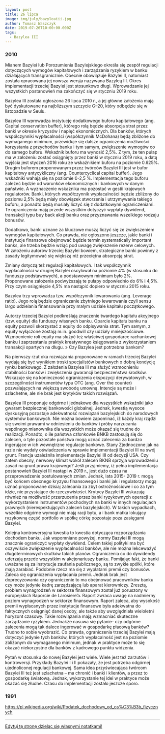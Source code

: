 ```yaml
---
layout: post
title: 26 lipca
image: img/july/bazyleaiii.jpg
author: Tomasz Waszczyk
date: 2019-07-26T10:00:00.000Z
tags:
  - Bazylea III
---
```


### 2010

Mianem Bazylei lub Porozumienia Bazylejskiego określa się zespół regulacji dotyczących wymogów kapitałowych i zarządzania ryzykiem w banku działających transgranicznie. Obecnie obowiązuje Bazylei II, natomiast została opracowana jej nowsza wersja nazywana Bazyleą III. Okres implementacji trzeciej Bazylei jest stosunkowo długi. Wprowadzanie jej wszystkich postanowień ma zakończyć się w styczniu 2019 roku.

Bazylea III została ogłoszona 26 lipca 2010 r., a jej główne założenia mają być dyskutowane na najbliższym szczycie G–20, który odbędzie się w listopadzie w Seulu.

Bazylea III wprowadza instytucję dodatkowego buforu kapitałowego (ang. Capital conservation buffer), którego rolą będzie absorpcja strat przez banki w okresie kryzysów i napięć ekonomicznych. Dla banków, których współczynniki wypłacalności (współczynnik McDohana) będą zbliżone do wymaganego minimum, przewiduje się dalsze ograniczenia możliwości korzystania z przychodów banku i tym samym, zwiększenie wymogów co do samego buforu. Wskaźnik buforu ma wynosić 2,5%. Z tym, że ten pułap ma w założeniu zostać osiągnięty przez banki w styczniu 2019 roku, a datą wyjścia jest styczeń 2016 roku ze wskaźnikiem buforu na poziomie 0.625%.  Drugim buforem proponowanym przez twórców Bazylei III jest w bufor kapitałowy antycykliczny (ang. Countercyclical capital buffer). Jego wskaźniki wahają się na poziomie 0-2,5 %. Implementacja tego buforu zależeć będzie od warunków ekonomicznych i bankowych w danym państwie. A wyznaczenie wskaźnika ma pozostać w gestii krajowych regulatorów. Banki, których współczynnik wypłacalności będzie zbliżony do poziomu 2,5% będą miały obowiązek stworzenia i utrzymywania takiego buforu, a ponadto będą musiały liczyć się z dodatkowymi ograniczeniami. Te ograniczenia mają przede wszystkim dotyczyć wypłaty dywidend, transakcji typu buy back akcji banku oraz przyznawania wszelkiego rodzaju bonusów.

Dodatkowo, banki uznane za kluczowe muszą liczyć się ze zwiększeniem wymogów kapitałowych. Co prawda, nie ogłoszono jeszcze, jakie banki i instytucje finansowe obejmować będzie termin systematically important banks, ale trzeba będzie wziąć pod uwagę zwiększenie rezerw celowych. W założeniu autorów trzeciej Bazylei bowiem, strategiczne banki powinny z zasady legitymować się większą niż przeciętna absorpcją strat.

Zmiany dotyczą też regulacji kapitałowych. I tak współczynnik wypłacalności w drugiej Bazylei oscylował na poziomie 4% (w stosunku do funduszy podstawowych), a podstawowym minimum było 2%. Proponowane założenia podwyższają te pułapy odpowiednio do 6% i 4,5%. Przy czym osiągnięcie 4,5% ma nastąpić dopiero w styczniu 2015 roku.

Bazylea trzy wprowadza tzw. współczynnik lewarowania (ang. Leverage ratio). Jego rolą będzie ograniczanie zbytniego lewarowania czyli sensu largo udzielania finansowania przy małym udziale kapitału początkowego.

Autorzy trzeciej Bazylei podkreślają znaczenie twardego kapitału akcyjnego (tzw. equity) dla funduszy własnych banku. Oparcie kapitału banku na equity pozwoli skorzystać z equity do odpisywania strat. Tym samym, z equity wyłączone zostają m.in. goodwill czy udziały mniejszościowe. Wzmocnienie roli equity ma służyć też właściwej gospodarce rachunkowej banku i zaprzestaniu praktyk kreatywnego księgowania z wykorzystaniem transakcji opartych na długu.
» Czy Bazylea jest potrzebna bankom?

Na pierwszy rzut oka rozwiązania proponowane w ramach trzeciej Bazylei wydają się być wynikiem troski specjalistów bankowych o dobrą kondycję rynku bankowego. Z założenia Bazylea III ma służyć wzmocnieniu stabilności banków i zwiększenia gwarancji bezpieczeństwa środków. Wskazuje się na konieczność ograniczenia ekspozycji derywatowych, w szczególności instrumentów typu OTC (ang. Over the counter) pozwalających na większą swobodę umowną. Intencje są może i szlachetne, ale nie brak jest krytyków takich rozwiązań.

Bazylea III proponuje odgórne i jednakowe dla wszystkich wskaźniki jako gwarant bezpiecznej bankowości globalnej. Jednak, kwestią wysoce dyskusyjną pozostaje adekwatność rozwiązań bazylejskich do narodowych systemów bankowych. Nie można bowiem zapominać, iż każdy kraj rządzi się swoimi prawami w odniesieniu do banków i próby narzucania wspólnego mianownika dla wszystkich może okazać się trudne do realizacji. Ponadto, o ile państwa członkowie BNKB zastosują się do zaleceń, o tyle pozostałe państwa mogą uznać zalecenia za bardzo ingerujące w ich wewnętrzne regulacje bankowe. Stany Zjednoczone jak na razie nie wydały oświadczenia w sprawie implementacji Bazylei III na swój grunt. Francja uzależniła implementacje Bazylei III od decyzji USA. Czy zatem obecny, nerwowy klimat wokół zaleceń BKNB sprzyja wprowadzeniu zasad na grunt prawa krajowego? Jeśli przyjmiemy, iż pełna implementacja postanowień Bazylei III nastąpi w 2019 r., jest dużo czasu na przeprowadzenie postulowanych zmian. Jednak, lata 2015- 2019 r. mogą być końcem obecnego kryzysu finansowego i banki jak i regulatorzy mogą uznać proponowane dzisiaj zalecania za zbyt ostrożnościowe i co za tym idzie, nie przystające do rzeczywistości.  Krytycy Bazylei III wskazują również na możliwość przerzucenia przez banki ryzykownych operacji z wykorzystaniem instrumentów pochodnych na banki w innych regulacjach prawnych (nierespektujących zaleceń bazylejskich).  W takich wypadkach, wszelkie odgórne wymogi nie mają racji bytu, a i bank matka lokujący ryzykowną część portfolio w spółkę córkę pozostaje poza zasięgami Bazylei.

Kolejna kontrowersyjna kwestia to kwestia dotycząca rozporządzania dochodem banku. Jak wspomniano powyżej, normy Bazylei III mogą znacznie ograniczyć wypłaty dywidend. Celem takiej polityki ma być oczywiście zwiększenie wypłacalności banków, ale nie można lekceważyć długoterminowych skutków takich planów. Ograniczenia co do dywidendy uderzają przede wszystkim w akcjonariuszy banku. Pomijając fakt, że banki uważane są za instytucje zaufania publicznego, są to zwykłe spółki, które mają zarabiać. Podobnie rzecz ma się z wypłatami premii czy bonusów. Zaleca się ograniczenia wypłacania premii. Jednak brak jest doprecyzowania czy ograniczenie to ma obejmować pracowników banku czy może jedynie kadrę zarządzającą lub aparat kierowniczy. Zresztą, problem wynagrodzeń w sektorze finansowym został już poruszony w europejskich Raporcie de Larosiere’a. Raport zwraca uwagę na nadmierny poziom wynagrodzeń w sektorze finansowym. Raport zaleca, aby wysokość premii wypłacanych przez instytucje finansowe była adekwatna do faktycznych osiągnięć danej osoby, ale także aby uwzględniała wieloletni horyzont czasowy. Takie rozwiązania mają wzmacniać skuteczne zarządzanie ryzykiem. Jednakże nasuwa się pytanie- czy odgórne zalecenia mogą tak dalece ingerować w gospodarkę płacową banków? Trudno to sobie wyobrazić. Co prawda, ograniczenia trzeciej Bazylei mają dotyczyć jedynie tych banków, których wypłacalność jest na poziomie zbliżonym do wymaganego minimum, jednak w praktyce może to się okazać niekorzystne dla banków z kadrowego punktu widzenia.

Pytań w stosunku do nowej Bazylei jest wiele. Wiele jest też zarzutów i kontrowersji. Przykłady Bazylei I i II pokazały, że jest potrzeba odgórnej ujednoliconej regulacji bankowej. Sama idea przyświecająca twórcom Bazylei III też jest szlachetna – ma chronić i banki i klientów, a przez to gospodarkę światową. Jednak, wykorzystanie tej idei w praktyce może okazać się złudne. Czasu do implementacji zostało jeszcze sporo.

### 1991

https://pl.wikipedia.org/wiki/Podatek_dochodowy_od_os%C3%B3b_fizycznych

---

<a href="https://github.com/TomaszWaszczyk/historia.waszczyk.com/edit/master/src/content/july-26.md" target="_blank">Edytuj tę stronę dzieląc się własnymi notatkami!<a>
